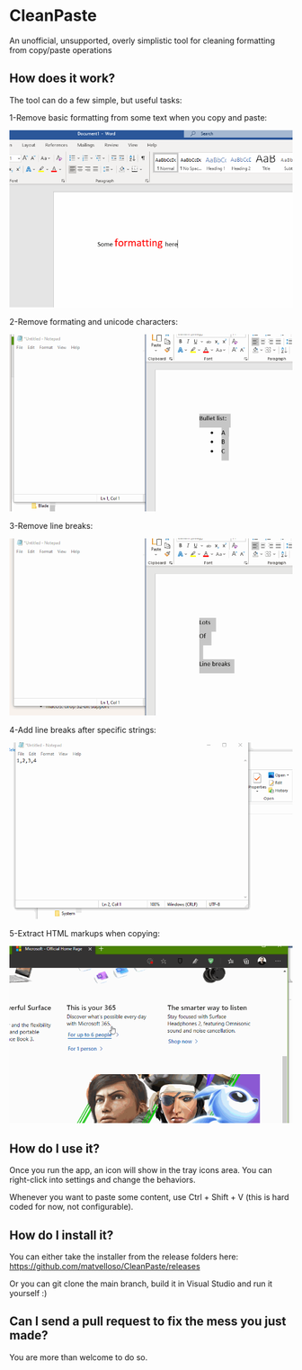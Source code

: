 # CleanPaste
An unofficial, unsupported, overly simplistic tool for cleaning formatting from copy/paste operations

## How does it work?

The tool can do a few simple, but useful tasks:

1-Remove basic formatting from some text when you copy and paste:

![Removing Formatting](./docs/img/format.gif)

2-Remove formating and unicode characters:

![Removing Unicode](./docs/img/unicode.gif)

3-Remove line breaks:

![Removing Line Breaks](./docs/img/removelb.gif)

4-Add line breaks after specific strings:

![Adding Line Breaks](./docs/img/addlb.gif)

5-Extract HTML markups when copying:

![Extract HTML](./docs/img/html.gif)

## How do I use it?

Once you run the app, an icon will show in the tray icons area. You can right-click into settings and change the behaviors.

Whenever you want to paste some content, use Ctrl + Shift + V (this is hard coded for now, not configurable).


## How do I install it?

You can either take the installer from the release folders here: https://github.com/matvelloso/CleanPaste/releases

Or you can git clone the main branch, build it in Visual Studio and run it yourself :)

## Can I send a pull request to fix the mess you just made?

You are more than welcome to do so.





